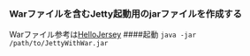 ### Warファイルを含むJetty起動用のjarファイルを作成する
Warファイル参考は[HelloJersey](https://github.com/pgtwitter/HelloJersey)
####起動
`java -jar /path/to/JettyWithWar.jar`
